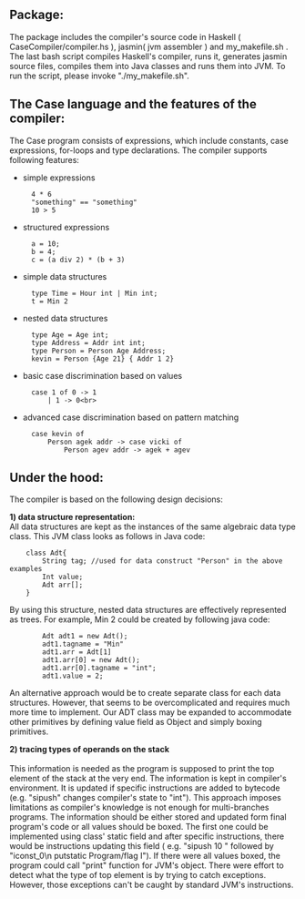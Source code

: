 Package:
--------

The package includes the compiler's source code in Haskell ( CaseCompiler/compiler.hs ), jasmin( jvm assembler ) and my_makefile.sh . The last bash script compiles Haskell's compiler, runs it, generates jasmin source files, compiles them into Java classes and runs them into JVM. To run the script, please invoke "./my_makefile.sh". 

The Case language and the features of the compiler:
--------------------------------------------------

The Case program consists of expressions, which include constants, case expressions, for-loops and type declarations. The compiler supports following features:<br>
* simple expressions<br>

		4 * 6
		"something" == "something"
		10 > 5
		
* structured expressions<br>

		a = 10; 
		b = 4; 
		c = (a div 2) * (b + 3)
		
* simple data structures<br>

		type Time = Hour int | Min int; 
		t = Min 2
		
* nested data structures<br>

		type Age = Age int; 
		type Address = Addr int int; 
		type Person = Person Age Address; 
		kevin = Person {Age 21} { Addr 1 2}
		
* basic case discrimination based on values<br>

		case 1 of 0 -> 1 
			| 1 -> 0<br>
		
* advanced case discrimination based on pattern matching<br>

		case kevin of
			Person agek addr -> case vicki of
				Person agev addr -> agek + agev

Under the hood:
---------------

The compiler is based on the following design decisions:

__1) data structure representation:__<br>
All data structures are kept as the instances of the same algebraic data type class. This JVM class looks as follows in Java code:

		class Adt{
			String tag; //used for data construct "Person" in the above examples
			Int value; 
			Adt arr[];
		}

By using this structure, nested data structures are effectively represented as trees. For example, Min 2 could be created by following java code:<br>

			Adt adt1 = new Adt();
			adt1.tagname = "Min"
			adt1.arr = Adt[1]
			adt1.arr[0] = new Adt();
			adt1.arr[0].tagname = "int";
			adt1.value = 2;

An alternative approach would be to create separate class for each data structures. However, that seems to be overcomplicated and requires much more time to implement. Our ADT class may be expanded to accommodate other primitives by defining value field as Object and simply boxing primitives.


__2) tracing types of operands on the stack__<br><br>
This information is needed as the program is supposed to print the top element of the stack at the very end. The information is kept in compiler's environment. It is updated if specific instructions are added to bytecode (e.g. "sipush" changes compiler's state to "int"). This approach imposes limitations as compiler's knowledge is not enough for multi-branches programs. The information should be either stored and updated form final program's code or all values should be boxed. The first one could be implemented using class' static field and after specific instructions, there would be instructions updating this field ( e.g. "sipush 10 " followed by "iconst_0\n putstatic Program/flag I"). If there were all values boxed, the program could call "print" function for JVM's object. There were effort to detect what the type of top element is by trying to catch exceptions. However, those exceptions can't be caught by standard JVM's instructions. 

